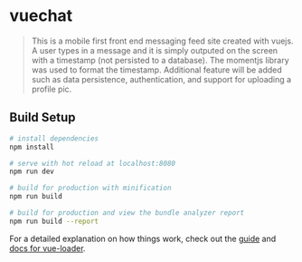 # vuechat

> This is a mobile first front end messaging feed site created with vuejs. A user types in a message and it is simply outputed on the screen with a timestamp (not persisted to a database). The momentjs library was used to format the timestamp. Additional feature will be added such as data persistence, authentication, and support for uploading a profile pic.

## Build Setup

``` bash
# install dependencies
npm install

# serve with hot reload at localhost:8080
npm run dev

# build for production with minification
npm run build

# build for production and view the bundle analyzer report
npm run build --report
```

For a detailed explanation on how things work, check out the [guide](http://vuejs-templates.github.io/webpack/) and [docs for vue-loader](http://vuejs.github.io/vue-loader).
